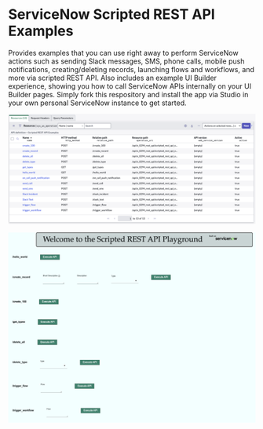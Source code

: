 # ServiceNow Scripted REST API Examples
Provides examples that you can use right away to perform ServiceNow actions such as sending Slack messages, SMS, phone calls, mobile push notifications, creating/deleting records, launching flows and workflows, and more via scripted REST API. Also includes an example UI Builder experience, showing you how to call ServiceNow APIs internally on your UI Builder pages. Simply fork this respository and install the app via Studio in your own personal ServiceNow instance to get started.

![alt text](https://github.com/kyledlester/servicenow-scripted-rest-api-examples/blob/main/api1.png?raw=true)

![alt text](https://github.com/kyledlester/servicenow-scripted-rest-api-examples/blob/main/api2.png?raw=true)
